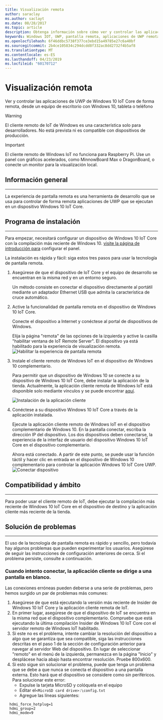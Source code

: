 ```yaml
---
title: Visualización remota
author: saraclay
ms.author: saclayt
ms.date: 08/28/2017
ms.topic: article
description: Obtenga información sobre cómo ver y controlar las aplicaciones de UWP de Windows 10 IoT Core de forma remota.
keywords: Windows IOT, UWP, pantalla remota, aplicaciones de UWP remotas
ms.openlocfilehash: 6f46ddbc5738f377ce3ebd15a49785e27c6a40bf
ms.sourcegitcommit: 2b4ce105834c294dcdd8f332ac8dd2732f4b5af8
ms.translationtype: MT
ms.contentlocale: es-ES
ms.lasthandoff: 04/23/2019
ms.locfileid: "60170712"
---
```

# <a name="remote-display"></a>Visualización remota
Ver y controlar las aplicaciones de UWP de Windows 10 IoT Core de forma remota, desde un equipo de escritorio con Windows 10, tableta o teléfono

> [!WARNING]
> El cliente remoto de IoT de Windows es una característica solo para desarrolladores. No está prevista ni es compatible con dispositivos de producción.

> [!IMPORTANT]
> El cliente remoto de Windows IoT no funciona para Raspberry Pi. Use un panel con gráficos acelerados, como MinnowBoard Max o DragonBoard, o conecte un monitor para la visualización local.

## <a name="overview"></a>Información general
___
La experiencia de pantalla remota es una herramienta de desarrollo que se usa para controlar de forma remota aplicaciones de UWP que se ejecutan en un dispositivo Windows 10 IoT Core.   

## <a name="setup"></a>Programa de instalación
___
Para empezar, necesitará configurar un dispositivo de Windows 10 IoT Core con la compilación más reciente de Windows 10. [visite la página de introducción para](https://developer.microsoft.com/en-us/windows/iot/getstarted) configurar el panel.

La instalación es rápida y fácil: siga estos tres pasos para usar la tecnología de pantalla remota.

1. Asegúrese de que el dispositivo de IoT Core y el equipo de desarrollo se encuentran en la misma red y en un entorno seguro.

    Un método consiste en conectar el dispositivo directamente al portátil mediante un adaptador Ethernet USB que admita la característica de cruce automático.

1. Active la funcionalidad de pantalla remota en el dispositivo de Windows 10 IoT Core.
  
    Conecte el dispositivo a Internet y conéctese al portal de dispositivos de Windows.
  
    Elija la página "remota" de las opciones de la izquierda y active la casilla "habilitar ventana de IoT Remote Server".  El dispositivo ya está habilitado para la experiencia de visualización remota.
    ![Habilitar la experiencia de pantalla remota](../media/RemoteDisplay/enable-remote.png)

1. Instale el cliente remoto de Windows IoT en el dispositivo de Windows 10 complementario.
  
    Para permitir que un dispositivo de Windows 10 se conecte a su dispositivo de Windows 10 IoT Core, debe instalar la aplicación de la tienda.  Actualmente, la aplicación cliente remota de Windows IoT está disponible solo mediante vínculos y se puede encontrar [aquí](https://www.microsoft.com/en-us/store/apps/iot-remote-client/9nblggh5mnxz).
    
    ![Instalación de la aplicación cliente](../media/RemoteDisplay/store-app.png)


1. Conéctese a su dispositivo Windows 10 IoT Core a través de la aplicación instalada.
  
    Ejecute la aplicación cliente remoto de Windows IoT en el dispositivo complementario de Windows 10.  En la pantalla conectar, escriba la dirección IP del dispositivo. Los dos dispositivos deben conectarse, la experiencia de la interfaz de usuario del dispositivo Windows 10 IoT Core en el dispositivo complementario.
    
    Ahora está conectado. A partir de este punto, se puede usar la función táctil y hacer clic en entrada en el dispositivo de Windows 10 complementario para controlar la aplicación Windows 10 IoT Core UWP.  
    ![Conectar dispositivo](../media/RemoteDisplay/connect-device.png)
      

## <a name="compatibility-and-scope"></a>Compatibilidad y ámbito
___
Para poder usar el cliente remoto de IoT, debe ejecutar la compilación más reciente de Windows 10 IoT Core en el dispositivo de destino y la aplicación cliente más reciente de la tienda. 
    
  
## <a name="troubleshooting"></a>Solución de problemas
___
El uso de la tecnología de pantalla remota es rápido y sencillo, pero todavía hay algunos problemas que pueden experimentar los usuarios.  Asegúrese de seguir las instrucciones de configuración anteriores de cerca. Si el problema persiste, consulte a continuación.

### <a name="when-i-try-to-connect-the-client-app-goes-to-a-white-screen"></a>Cuando intento conectar, la aplicación cliente se dirige a una pantalla en blanco.
Las conexiones erróneas pueden deberse a una serie de problemas, pero hemos surgido un par de problemas más comunes:

1. Asegúrese de que está ejecutando la versión más reciente de Insider de Windows 10 IoT Core y la aplicación cliente remota de IoT.
1. En primer lugar, asegúrese de que el dispositivo de IoT se encuentra en la misma red que el dispositivo complementario.
    Compruebe que está ejecutando la última compilación Insider de Windows 10 IoT Core con el servidor remoto de Windows IoT habilitado.
1. Si este no es el problema, intente cambiar la resolución del dispositivo a algo que se garantiza que sea compatible, siga las instrucciones descritas en el paso 1 de la sección de configuración anterior para navegar al servidor Web del dispositivo.  En lugar de seleccionar "remoto" en el menú de la izquierda, permanezca en la página "Inicio" y desplácese hacia abajo hasta encontrar resolución.  Pruebe 800x600.
1. Si esto sigue sin solucionar el problema, puede que tenga un problema que se debe a que nunca se conecta el dispositivo a una pantalla externa.
    Esto hará que el dispositivo se considere como sin periféricos.  Para solucionar este error:
    * Expulse la tarjeta MicroSD y colóquela en el equipo
    * Editar el`<MicroSD card drive>:\config.txt`
    * Agregue las líneas siguientes:
 
```
  hdmi_force_hotplug=1
  hdmi_group=2
  hdmi_mode=9
```
